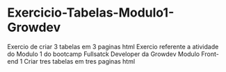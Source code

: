 # Exercicio-Tabelas-Modulo1-Growdev
Exercio de criar 3 tabelas em 3 paginas html
Exercio referente a atividade do Modulo 1 do bootcamp Fullsatck Developer da Growdev
Modulo Front-end 1
Criar tres tabelas em tres paginas html
